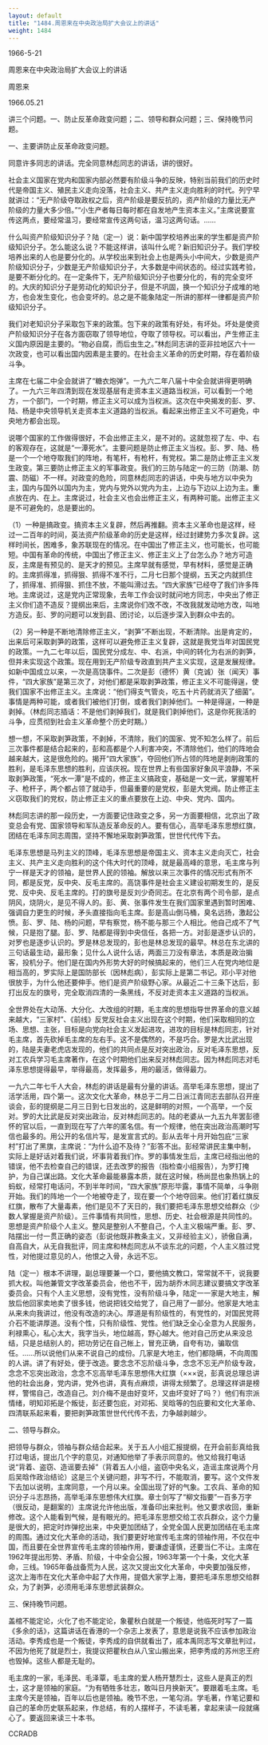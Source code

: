 ```yaml
---
layout: default
title: "1484.周恩来在中央政治局扩大会议上的讲话"
weight: 1484
---
```


1966-5-21

周恩来在中央政治局扩大会议上的讲话

周恩来

1966.05.21

讲三个问题。一、防止反革命政变问题；二、领导和群众问题；三、保持晚节问题。

一、主要讲防止反革命政变问题。

同意许多同志的讲话。完全同意林彪同志的讲话，讲的很好。

社会主义国家在党内和国家内部必然要有阶级斗争的反映，特别当前我们的历史时代是帝国主义、殖民主义走向没落，社会主义、共产主义走向胜利的时代。列宁早就讲过：“无产阶级夺取政权之后，资产阶级是要反抗的，资产阶级的力量比无产阶级的力量大多少倍。”“小生产者每日每时都在自发地产生资本主义。”主席说要宣传这两点，要经常温习，要经常宣传这两句话，温习这两句话。……

什么叫资产阶级知识分子？陆（定一）说：新中国学校培养出来的学生都是资产阶级知识分子。怎么能这么说？不能这样讲，该叫什么呢？新旧知识分子。我们学校培养出来的人也是要分化的。从学校出来到社会上也是两头小中间大，少数是资产阶级知识分子，少数是无产阶级知识分子，大多数是中间状态的。经过实践考验，是要不断分化的。在一定条件下，无产阶级知识分子也要分化的，有的完全变坏的。大庆的知识分子是劳动化的知识分子，但是不巩固，换一个知识分子成堆的地方，也会发生变化，也会变坏的。总之是不能象陆定一所讲的那样一律都是资产阶级知识分子。

我们对老知识分子采取包下来的政策。包下来的政策有好处，有坏处。坏处是使资产阶级知识分子在各方面窃取了领导地位，夺取了领导权。可以看出，产生修正主义国内原因是主要的。“物必自腐，而后虫生之。”林彪同志讲的亚非拉地区六十一次政变，也可以看出国内因素是主要的。在社会主义革命的历史时期，存在着阶级斗争。

主席在七届二中全会就讲了“糖衣炮弹”。一九六二年八届十中全会就讲得更明确了。一九六三年四清到现在发现基层有走资本主义道路当权派，可以看到一个地方，一个部门，一个时期，修正主义可以成为当权派。这次在中央揭发的彭、罗、陆、杨是中央领导机关走资本主义道路的当权派。看起来出修正主义不可避免，中央地方都会出现。

说哪个国家的工作做得很好，不会出修正主义，是不对的。这就忽视了左、中、右的客观存在，这就是“一潭死水”。主要问题是防止修正主义当权。彭、罗、陆、杨是一个一个地夺取我们的阵地，有笔杆，有枪杆，有党权。第二是防止修正主义发生政变。第三要防止修正主义的军事政变。我们的三防与陆定一的三防（防潮、防震、防磁）不一样。对政变的危险，同意林彪同志的讲话，中央与地方以中央为主，国内与国外以国内为主，党内与党外以党内为主，上边与下边以上边为主。重点放在内、在上。主席说过，社会主义也会出修正主义，有两种可能。出修正主义是不可避免的，总是要出的。

（1）一种是搞政变。搞资本主义复辟，然后再推翻。资本主义革命也是这样，经过一二百年的时间，英法资产阶级革命的历史是这样，经过封建势力多次复辟。这样时间长，困难多，象苏联现在的情况。在中国出了修正主义，也可能长，也可能短。中国有革命的传统，中国出了修正主义、修正主义上了台怎么办？地方可造反，主席是有预见的、是天才的预见。主席早就有感觉，早有材料，感觉是正确的。主席抓得准，抓得狠、抓得不准不行，二月七日那个提纲，五天之内就抓住了，抓得准、抓得狠、抓住不放，不能叫滑过去。“四大家族”已经夺了我们许多阵地。主席说过，这是党内正常现象，去年工作会议时就问地方同志，中央出了修正主义你们造不造反？提纲出来后，主席说你们改不改，不改我就发动地方改，叫地方造反。彭、罗的问题可以发到县、团讨论，以后逐步深入到群众中去的。

（2）另一种是不断地清除修正主义，“剥笋”不断出现，不断清除。出是肯定的，出来后可采取剥笋的政策，这样可以避免修正主义复辟，这就是我党当年对国民党的政策。一九二七年以后，国民党分成左、中、右派，中间的转化为右派的剥笋，但并未实现这个政策。现在用到无产阶级专政直到共产主义实现，这是发展规律。如新中国成立以来，一次是高饶事件。二次是彭（德怀）黄（克诚）张（闻天）事件，“四大家族”是第三次了，对他们都是采取剥笋政策，修正主义不可能得逞，使我们国家不出修正主义。主席说：“他们得支气管炎，吃五十片药就消灭了细菌”。事情是两种可能，或者我们被他们打倒，或者我们剥掉他们。一种是得逞，一种是剥掉。（林彪同志插话：不是他们剥掉我们，就是我们剥掉他们，这是你死我活的斗争，应贯彻到社会主义革命整个历史时期。）

想一想，不采取剥笋政策，不剥掉，不清除，我们的国家、党不知怎么样了。前后三次事件都是结合起来的，彭和高都是个人利害冲突，不清除他们，他们的阵地会越来越大，这是很危险的。揭开“四大家族”，夺回他们所占领的阵地是剥削政策的胜利，是毛泽东思想的胜利，应该庆祝。现在世界上有些国家好象风平浪静，不采取剥笋政策，“死水一潭”是不成的，修正主义搞政变，基础是一文一武，掌握笔杆子、枪杆子，两个都占领了就动手，但最重要的是党权，彭是大党阀。防止修正主义窃取我们的党权，防止修正主义的重点要放在上边、中央、党内、国内。

林彪同志讲的那一段历史，一方面要记住政变之多，另一方面要相信，北京出了政变总会有党、国家领导和军队造反革命反的人。要有信心，高举毛泽东思想红旗，团结在毛泽东同志周围，坚持不懈地采取剥笋政策，世世代代传下去。

毛泽东思想是马列主义的顶峰，毛泽东思想是帝国主义、资本主义走向灭亡，社会主义、共产主义走向胜利的这个伟大时代的顶峰，就是最高峰的意思，毛主席与列宁一样是天才的领袖，是世界人民的领袖。解放以来三次事件的情况形式有所不同，都是反党，反中央、反毛主席的。高饶事件是社会主义建设初期发生的，是反党、反中央、反毛主席的。打的旗号是反刘少奇同志。在北京有两个司令部，是点阴风，烧阴火，是见不得人的。彭、黄、张事件发生在我们国家里遇到暂时困难、强调自力更生的时候，矛头直接指向毛主席。彭是高山倒马桶，臭名远扬，激起公愤。彭、罗、陆、杨的问题，早有察觉，杨不能与那三个人相比。他自己成不了气候，只是抱了腿。彭、罗、陆都是得到中央信任，各把一方。对彭是逐步认识的，对罗也是逐步认识的。罗是林总发现的，彭也是林总发现的最早。林总在东北讲的三句话最生动，最形象；见什么人说什么话，两面三刀没有章法，本质是政治掮客，投机分子。他们是在国内外形势大好的时候搞起来的，他们三人在党内地位是相当高的，罗实际上是国防部长（因林彪病），彭实际上是第二书记。邓小平对他很放手，为什么他还要伸手。他们是资产阶级野心家。从最近二十三条下达后，彭打出反左的旗号，完全取消四清的一条黑线，不反对走资本主义道路的当权派。

全世界处在大动荡、大分化、大改组的时期，毛主席的思想指导世界革命的意义越来越大，“三家村”、《前线》反党反社会主义出现在这个时期，他们采取相同的立场、思想、主张，目标是向党向社会主义发起进攻，进攻的目标是林彪同志，针对毛主席，首先砍掉毛主席的左右手。这不是偶然的，不是巧合。罗是大比武出现的，陆是夫妻老虎店发现的，他们的共同点是反对突出政治，反对毛泽东思想，反对工农兵学习毛主席著作，在这个时期他们出来反对林彪同志。因为林彪同志对毛泽东思想提得最早，举得最高，发挥最多，用的最活，做得最力。

一九六二年七千人大会，林彪的讲话是最有分量的讲话。高举毛泽东思想，提出了活学活用，四个第一。这次文化大革命，林总于二月二日派江青同志去部队召开座谈会，彭的提纲是二月三日到七日发出的，这是鲜明的对照，一个高举，一个反对。罗的大比武是反对突出政治，反对林彪同志的。陆的老婆从一九五九年罢彭德怀的官以后，一直到现在写了六年的匿名信。有一个规律，他在突出政治高潮时写信也最多的。用公开的名信片写，是发宣言式的。彭从去年十月开始包庇“三家村”打出了黑旗，主席说：“为什么迫不及待？”彭答不出。彭经常讲民主集中制，实际上是好话对着我们说，坏事背着我们作。罗的事情发生后，主席已经指出他的错误，他不去检查自己的错误，还去改罗的报告（指检查小组报告），为罗打掩护，为自己谋出路。文化大革命最能暴露本质，就在这时候，杨尚昆也象热锅上的蚂蚁，经常打电话问，不到半年时间，“四大家族”原形毕露，事情不简单，斗争刚开始。我们的阵地一个一个地被夺走了，现在要一个个地夺回来。他们打着红旗反红旗，散布了大量毒素，他们是见不了天日的，我们要把毛泽东思想交给群众（少数人掌握是资产阶级）。三件事情有共同性，思想、历史、社会根源是共同性的。思想是资产阶级个人主义。整风是整别人不整自己，个人主义极端严重。彭、罗、陆摆出一付一贯正确的姿态（彭说他既非教条主义，又非经验主义），骄傲自满，自高自大，从无自我批评，同主席和林彪同志从不谈东北的问题，个人主义胜过党性，对他提过意见的人，他恨之入骨，永远不忘。

陆（定一）根本不讲理，副总理要兼一个口，要他搞文教口，常常就不干，说我要抓大权。叫他兼管文字改革委员会，他也不干，因为胡乔木同志建议要搞文字改革委员会。只有个人主义思想，没有党性，没有阶级斗争，陆定一一家是大地主，解放后他回家卖地卖了很多钱，他说把钱交给党了，自己用了一部分。他家是大地主从来未向我讲过，他没有改造的决心。厚道是有阶级性的，有党性的，对国民党蒋介石不能讲厚道。没有个性，只有阶级性、党性。他们缺乏全心全意为人民服务，利禄熏心，私心太大，我字当头，地位越高，野心越大。他对自己历史从来没总结，只是总结别人的，把功劳记在自己帐上，冒充正确，自夸有功，骗取信任。……所以说他们从来不说自己的成份。几家是大地主，他们都隐瞒，不向周围的人讲。讲了有好处，便于改造。要念念不忘阶级斗争，念念不忘无产阶级专政，念念不忘突出政治，念念不忘高举毛泽东思想伟大红旗（×××说，彭真说总理总讲他的社会出身，党内讲，党外也讲，真有点麻烦，讲得太频繁了。总理这样讲是榜样，警惕自己，改造自己。刘介梅不是由好变坏，又由坏变好了吗？）他们有宗派情绪，明知邓拓是个叛徒，彭还要包庇，对邓拓、吴晗等的包庇要和文化大革命、四清联系起来看，要把剥笋政策世世代代传不去，力争越剥越少。

二、领导与群众。

把领导与群众，领袖与群众结合起来。关于五人小组汇报提纲，在开会前彭真给我打过电话，提出几个字的意见，对通知他举了手表示同意的。他又给我打电话说“背着、盗窃、造谣要去掉”（背着五人小组，盗窃中央名义，造谣主席说两个月后吴晗作政治结论）这是三个关键问题，非写不行，不能取消，要写。这个文件发下去加以说明，主席同意，一个月以来。全国出现了好的气象。工农兵、革命的知识分子斗志昂扬，高举毛泽东思想伟大红旗。章士剑写了“柳文指要”一百多万字（很反动，是翻案的）主席说允许他出版，准备印出来批判。他又要求收回，重新修改。这个人能看到气候，是有眼光的。把毛泽东思想交给工农兵群众，这个力量是很大的，把定时炸弹挖出来，中央更加团结了，全党全国人民更加团结在毛主席的周围。通过文化大革命的活动，我们要更好地宣传毛主席的领袖作用，不仅在中国，而且要在全世界宣传毛主席的领袖作用，要谦虚谨慎，还要当仁不让。主席在1962年提出形势、矛盾、阶级，十中全会公报，1963年第一个十条，文化大革命，三线。1965年备战备荒为人民，这次又提出文化大革命，中央要加强反修，这次上海市在文化大革命中起了大作用，提倡大家学上海，要把毛泽东思想交给群众，为了剥笋，必须用毛泽东思想武装群众。

三、保持晚节问题。

盖棺不能定论，火化了也不能定论，象瞿秋白就是一个叛徒，他临死时写了一篇《多余的话》，这篇讲话在香港的一个杂志上发表了，意思是说我不应该参加政治活动。李秀成也是一个叛徒，李秀成的自供就看出了，戚本禹同志写文章批判过，不因为他死了就是烈士，我提议把瞿秋白从八宝山搬出来，把李秀成的苏州忠王府也毁掉。这些人都是无耻的。

毛主席的一家，毛泽民、毛泽覃，毛主席的爱人杨开慧烈士，这些人是真正的烈士，这才是领袖的家庭。“为有牺牲多壮志，敢叫日月换新天”。要跟着毛主席。毛主席今天是领袖，百年以后也是领袖。晚节不忠，一笔勾消。学毛著，作笔记要和自己的革命历史联系起来，作总结，有的人摆样子，不读毛著，拿起来读一段就痛心了。要返回来读三十本书。

CCRADB

